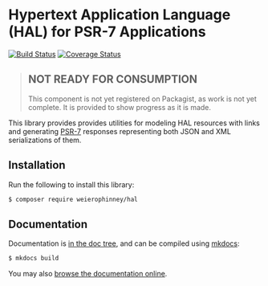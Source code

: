 # Hypertext Application Language (HAL) for PSR-7 Applications

[![Build Status](https://secure.travis-ci.org/weierophinney/hal.svg?branch=master)](https://secure.travis-ci.org/weierophinney/hal)
[![Coverage Status](https://coveralls.io/repos/github/weierophinney/hal/badge.svg?branch=master)](https://coveralls.io/github/weierophinney/hal?branch=master)

> ## NOT READY FOR CONSUMPTION
>
> This component is not yet registered on Packagist, as work is not yet
> complete. It is provided to show progress as it is made.

This library provides provides utilities for modeling HAL resources with links
and generating [PSR-7](http://www.php-fig.org/psr/psr-7/) responses representing
both JSON and XML serializations of them.

## Installation

Run the following to install this library:

```bash
$ composer require weierophinney/hal
```

## Documentation

Documentation is [in the doc tree](doc/book/), and can be compiled using [mkdocs](http://www.mkdocs.org):

```bash
$ mkdocs build
```

You may also [browse the documentation online](https://weierophinney.github.io/hal/index.html).
